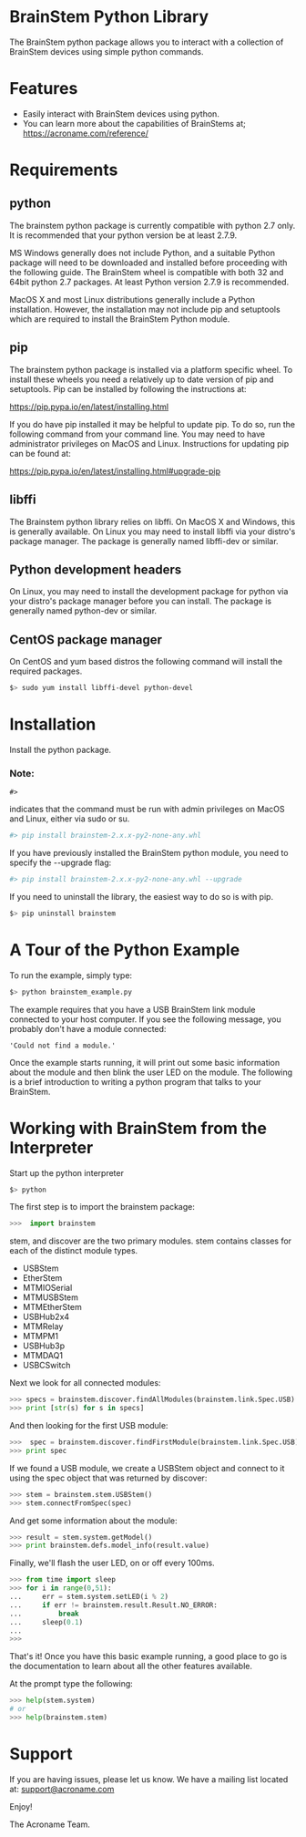 
# BrainStem Python Library

The BrainStem python package allows you to interact with a collection
of BrainStem devices using simple python commands.

# Features


- Easily interact with BrainStem devices using python.
- You can learn more about the capabilities of BrainStems at; https://acroname.com/reference/

# Requirements


## python

The brainstem python package is currently compatible with python 2.7 only. It is
recommended that your python version be at least 2.7.9.

MS Windows generally does not include Python, and a suitable Python package will
need to be downloaded and installed before proceeding with the following guide.
The BrainStem wheel is compatible with both 32 and 64bit python 2.7 packages.
At least Python version 2.7.9 is recommended.

MacOS X and most Linux distributions generally include a Python installation.
However, the installation may not include pip and setuptools which are required
to install the BrainStem Python module.

## pip

The brainstem python package is installed via a platform specific wheel. To install
these wheels you need a relatively up to date version of pip and setuptools. Pip
can be installed by following the instructions at:

https://pip.pypa.io/en/latest/installing.html

If you do have pip installed it may be helpful to update pip. To do so, run the
following command from your command line. You may need to have administrator
privileges on MacOS and Linux. Instructions for updating pip can be found at:

https://pip.pypa.io/en/latest/installing.html#upgrade-pip


## libffi

The Brainstem python library relies on libffi. On MacOS X and Windows, this is
generally available. On Linux you may need to install libffi via your distro's
package manager. The package is generally named libffi-dev or similar.

## Python development headers

On Linux, you may need to install the development package for python
via your distro's package manager before you can install. The package is generally
named python-dev or similar.

## CentOS package manager

On CentOS and yum based distros the following command will install the required packages.

```bash
$> sudo yum install libffi-devel python-devel
```

# Installation

Install the python package.

### Note:

`#>`

indicates that the command must be run with admin privileges on MacOS and Linux, either via sudo or su.

```bash
#> pip install brainstem-2.x.x-py2-none-any.whl
```

If you have previously installed the BrainStem python module, you need to specify
the --upgrade flag:

```bash
#> pip install brainstem-2.x.x-py2-none-any.whl --upgrade
```

If you need to uninstall the library, the easiest way to do so is with pip.

```bash
$> pip uninstall brainstem
```

# A Tour of the Python Example


To run the example, simply type:

```bash
$> python brainstem_example.py
```

The example requires that you have a USB BrainStem link module connected to
your host computer. If you see the following message, you probably don't have
a module connected:

```
'Could not find a module.'
```

Once the example starts running, it will print out some basic information about
the module and then blink the user LED on the module. The following is a brief
introduction to writing a python program that talks to your BrainStem.

# Working with BrainStem from the Interpreter

Start up the python interpreter

```bash
$> python
```

The first step is to import the brainstem package:

```python
>>>  import brainstem
```

stem, and discover are the two primary modules. stem contains classes for each
of the distinct module types.

 * USBStem
 * EtherStem
 * MTMIOSerial
 * MTMUSBStem
 * MTMEtherStem
 * USBHub2x4
 * MTMRelay
 * MTMPM1
 * USBHub3p
 * MTMDAQ1
 * USBCSwitch

Next we look for all connected modules:

```python
>>> specs = brainstem.discover.findAllModules(brainstem.link.Spec.USB)
>>> print [str(s) for s in specs]
```

And then looking for the first USB module:

```python
>>>  spec = brainstem.discover.findFirstModule(brainstem.link.Spec.USB)
>>> print spec
```

If we found a USB module, we create a USBStem object and connect to it using
the spec object that was returned by discover:

```python
>>> stem = brainstem.stem.USBStem()
>>> stem.connectFromSpec(spec)
```

And get some information about the module:

```python
>>> result = stem.system.getModel()
>>> print brainstem.defs.model_info(result.value)
```

Finally, we'll flash the user LED, on or off every 100ms.

```python
>>> from time import sleep
>>> for i in range(0,51):
...     err = stem.system.setLED(i % 2)
...     if err != brainstem.result.Result.NO_ERROR:
...         break
...     sleep(0.1)
...
>>>
```

That's it! Once you have this basic example running, a good place to go is the
documentation to learn about all the other features available.

At the prompt type the following:

```python
>>> help(stem.system)
# or
>>> help(brainstem.stem)
```

# Support

If you are having issues, please let us know.
We have a mailing list located at: support@acroname.com

Enjoy!

The Acroname Team.
